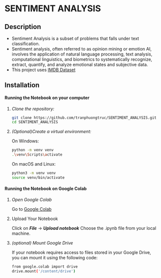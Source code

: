 # SENTIMENT ANALYSIS
## Description
- Sentiment Analysis is a subset of problems that falls under text classification. 
- Sentiment analysis, often referred to as opinion mining or emotion AI, involves the application of natural language processing, text analysis, computational linguistics, and biometrics to systematically recognize, extract, quantify, and analyze emotional states and subjective data.
- This project uses [IMDB Dataset](https://drive.google.com/file/d/1nxR07ebVNc5bSgfTQjeUcAoyoaNuuH6s/view)


## Installation

#### Running the Notebook on your computer

1. *Clone the repository:*
    ```sh
    git clone https://github.com/tranphuongtruc/SENTIMENT_ANALYSIS.git
    cd SENTIMENT_ANALYSIS
    ```

2. *(Optional)Create a virtual environment:*
   
    On Windows:
 
    ```sh
    python -m venv venv
    .\venv\Scripts\activate
    ```

    On macOS and Linux:

    ```sh
    python3 -m venv venv
    source venv/bin/activate
    ```

#### Running the Notebook on Google Colab

1. *Open Google Colab*

    Go to [Google Colab](https://colab.google/)

2. Upload Your Notebook

    Click on ***File*** -> ***Upload notebook***
    Choose the .ipynb file from your local machine.

3. *(optional) Mount Google Drive*

    If your notebook requires access to files stored in your Google Drive, you can mount it using the following code:

    ```sh
    from google.colab import drive
    drive.mount('/content/drive')
    ```
